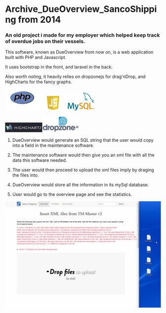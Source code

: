 # Archive_DueOverview_SancoShipping from 2014
### An old project i made for my employer which helped keep track of overdue jobs on their vessels.

This software, known as DueOverview from now on, is a web application built with PHP and Javascript.

It uses bootstrap in the front, and laravel in the back. 

Also worth noting, it heavily relies on dropzonejs for drag'nDrop, and HighCharts for the fancy graphs.<br>
<img src="readme/php-logo.png" width="110px"><img src="readme/javascript-logo.png" width="90px"><img src="readme/logo-mysql.png" width="90px">

<img src="readme/highcharts-logo.png" width="120px"><img src="readme/dropzone-logo.jpg" width="120px">


1. DueOverview would generate an SQL string that the user would copy into a field in the maintenance software.

2. The maintenance software would then give you an xml file with all the data this software needed.

3. The user would then proceed to upload the xml files imply by draging the files into.

4. DueOverview would store all the information in its mySql database.

5. User would go to the overview page and see the statistics. 

![alt tag](readme/6cbb3bd0-e564-4458-8cbc-f8c53afb7ec4.gif)
